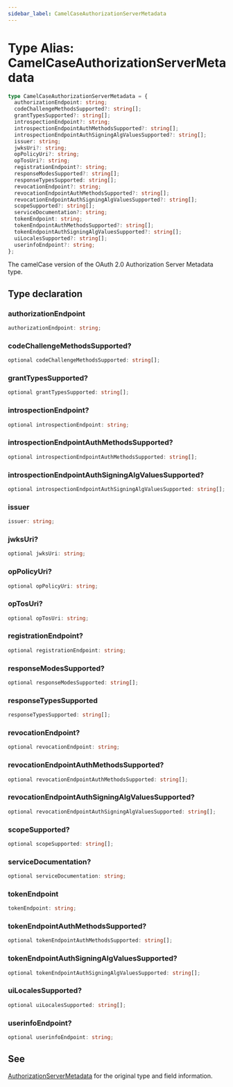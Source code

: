 ```yaml
---
sidebar_label: CamelCaseAuthorizationServerMetadata
---
```


# Type Alias: CamelCaseAuthorizationServerMetadata

```ts
type CamelCaseAuthorizationServerMetadata = {
  authorizationEndpoint: string;
  codeChallengeMethodsSupported?: string[];
  grantTypesSupported?: string[];
  introspectionEndpoint?: string;
  introspectionEndpointAuthMethodsSupported?: string[];
  introspectionEndpointAuthSigningAlgValuesSupported?: string[];
  issuer: string;
  jwksUri?: string;
  opPolicyUri?: string;
  opTosUri?: string;
  registrationEndpoint?: string;
  responseModesSupported?: string[];
  responseTypesSupported: string[];
  revocationEndpoint?: string;
  revocationEndpointAuthMethodsSupported?: string[];
  revocationEndpointAuthSigningAlgValuesSupported?: string[];
  scopeSupported?: string[];
  serviceDocumentation?: string;
  tokenEndpoint: string;
  tokenEndpointAuthMethodsSupported?: string[];
  tokenEndpointAuthSigningAlgValuesSupported?: string[];
  uiLocalesSupported?: string[];
  userinfoEndpoint?: string;
};
```

The camelCase version of the OAuth 2.0 Authorization Server Metadata type.

## Type declaration

### authorizationEndpoint

```ts
authorizationEndpoint: string;
```

### codeChallengeMethodsSupported?

```ts
optional codeChallengeMethodsSupported: string[];
```

### grantTypesSupported?

```ts
optional grantTypesSupported: string[];
```

### introspectionEndpoint?

```ts
optional introspectionEndpoint: string;
```

### introspectionEndpointAuthMethodsSupported?

```ts
optional introspectionEndpointAuthMethodsSupported: string[];
```

### introspectionEndpointAuthSigningAlgValuesSupported?

```ts
optional introspectionEndpointAuthSigningAlgValuesSupported: string[];
```

### issuer

```ts
issuer: string;
```

### jwksUri?

```ts
optional jwksUri: string;
```

### opPolicyUri?

```ts
optional opPolicyUri: string;
```

### opTosUri?

```ts
optional opTosUri: string;
```

### registrationEndpoint?

```ts
optional registrationEndpoint: string;
```

### responseModesSupported?

```ts
optional responseModesSupported: string[];
```

### responseTypesSupported

```ts
responseTypesSupported: string[];
```

### revocationEndpoint?

```ts
optional revocationEndpoint: string;
```

### revocationEndpointAuthMethodsSupported?

```ts
optional revocationEndpointAuthMethodsSupported: string[];
```

### revocationEndpointAuthSigningAlgValuesSupported?

```ts
optional revocationEndpointAuthSigningAlgValuesSupported: string[];
```

### scopeSupported?

```ts
optional scopeSupported: string[];
```

### serviceDocumentation?

```ts
optional serviceDocumentation: string;
```

### tokenEndpoint

```ts
tokenEndpoint: string;
```

### tokenEndpointAuthMethodsSupported?

```ts
optional tokenEndpointAuthMethodsSupported: string[];
```

### tokenEndpointAuthSigningAlgValuesSupported?

```ts
optional tokenEndpointAuthSigningAlgValuesSupported: string[];
```

### uiLocalesSupported?

```ts
optional uiLocalesSupported: string[];
```

### userinfoEndpoint?

```ts
optional userinfoEndpoint: string;
```

## See

[AuthorizationServerMetadata](/references/js/type-aliases/AuthorizationServerMetadata.md) for the original type and field information.
